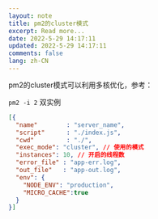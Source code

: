 ```yaml
---
layout: note
title: pm2的cluster模式
excerpt: Read more...
date: 2022-5-29 14:17:11
updated: 2022-5-29 14:17:11
comments: false
lang: zh-CN
---
```


pm2的cluster模式可以利用多核优化，参考：

`pm2 -i 2` 双实例

```json
[{
  "name"        : "server_name",
  "script"      : "./index.js",
  "cwd"         : "./",
  "exec_mode": "cluster", // 使用的模式
  "instances": 10, // 开启的线程数
  "error_file" : "app-err.log",
  "out_file"   : "app-out.log",
  "env": {
    "NODE_ENV": "production",
    "MICRO_CACHE":true
  }
}]
```


  